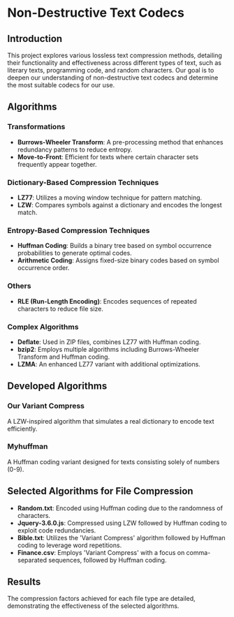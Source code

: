 # Non-Destructive Text Codecs

## Introduction
This project explores various lossless text compression methods, detailing their functionality and effectiveness across different types of text, such as literary texts, programming code, and random characters. Our goal is to deepen our understanding of non-destructive text codecs and determine the most suitable codecs for our use.

## Algorithms
### Transformations
- **Burrows-Wheeler Transform**: A pre-processing method that enhances redundancy patterns to reduce entropy.
- **Move-to-Front**: Efficient for texts where certain character sets frequently appear together.

### Dictionary-Based Compression Techniques
- **LZ77**: Utilizes a moving window technique for pattern matching.
- **LZW**: Compares symbols against a dictionary and encodes the longest match.

### Entropy-Based Compression Techniques
- **Huffman Coding**: Builds a binary tree based on symbol occurrence probabilities to generate optimal codes.
- **Arithmetic Coding**: Assigns fixed-size binary codes based on symbol occurrence order.

### Others
- **RLE (Run-Length Encoding)**: Encodes sequences of repeated characters to reduce file size.

### Complex Algorithms
- **Deflate**: Used in ZIP files, combines LZ77 with Huffman coding.
- **bzip2**: Employs multiple algorithms including Burrows-Wheeler Transform and Huffman coding.
- **LZMA**: An enhanced LZ77 variant with additional optimizations.

## Developed Algorithms
### Our Variant Compress
A LZW-inspired algorithm that simulates a real dictionary to encode text efficiently.

### Myhuffman
A Huffman coding variant designed for texts consisting solely of numbers (0-9).

## Selected Algorithms for File Compression
- **Random.txt**: Encoded using Huffman coding due to the randomness of characters.
- **Jquery-3.6.0.js**: Compressed using LZW followed by Huffman coding to exploit code redundancies.
- **Bible.txt**: Utilizes the 'Variant Compress' algorithm followed by Huffman coding to leverage word repetitions.
- **Finance.csv**: Employs 'Variant Compress' with a focus on comma-separated sequences, followed by Huffman coding.

## Results
The compression factors achieved for each file type are detailed, demonstrating the effectiveness of the selected algorithms.
